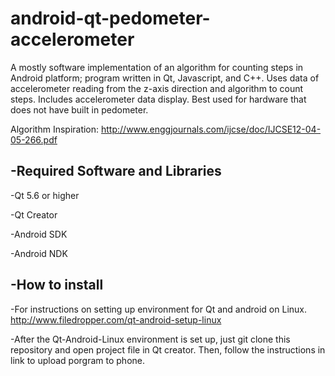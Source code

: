 # android-qt-pedometer-accelerometer
A mostly software implementation of an algorithm for counting steps in Android platform; program written in Qt, Javascript, and C++. 
Uses data of accelerometer reading from the z-axis direction and algorithm to count steps.
Includes accelerometer data display. 
Best used for hardware that does not have built in pedometer.

Algorithm Inspiration: http://www.enggjournals.com/ijcse/doc/IJCSE12-04-05-266.pdf

-Required Software and Libraries
-
-Qt 5.6 or higher

-Qt Creator

-Android SDK

-Android NDK

-How to install
-
-For instructions on setting up environment for Qt and android on Linux. http://www.filedropper.com/qt-android-setup-linux

-After the Qt-Android-Linux environment is set up, just git clone this repository and open project file in Qt creator. Then, follow the instructions in link to upload porgram to phone.

